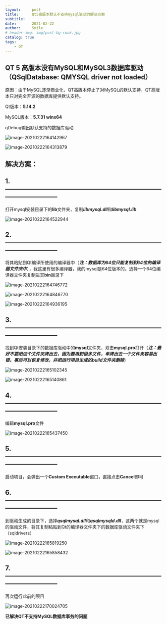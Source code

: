 ```yaml
---
layout:     post
title:      Qt5高版本默认不支持mysql驱动的解决方案
subtitle:   
date:       2021-02-22
author:     Smile
# header-img: img/post-bg-cook.jpg
catalog: true
tags:
    - QT
---
```


## QT 5 高版本没有MySQL和MySQL3数据库驱动（QSqlDatabase: QMYSQL driver not loaded）

原因：由于MySQL逐渐商业化，QT高版本停止了对MySQL的默认支持，QT高版本只对完全开源的数据库提供默认支持。

Qt版本：**5.14.2**

MySQL版本：**5.7.31 winx64**

qDebug输出默认支持的数据库驱动

![image-20210222164142967](https://raw.githubusercontent.com/Smile9996/Smile9996.github.io/master/img/imgQt/image-20210222164142967.png)

![image-20210222164313879](https://raw.githubusercontent.com/Smile9996/Smile9996.github.io/master/img/imgQt/image-20210222164313879.png)

## 解决方案：

## 1.————————————————————————————————

打开mysql安装目录下的**lib**文件夹，复制***libmysql.dll***和***libmysql.lib***

![image-20210222164522944](https://raw.githubusercontent.com/Smile9996/Smile9996.github.io/master/img/imgQt/image-20210222164522944.png)

## 2.————————————————————————————————

将其粘贴到Qt编译所使用的编译器中（***注：数据库为64位只能复制到64位的编译器文件夹中***），我这里有很多编译器，我的mysql是64位版本的，选择一个64位编译器文件夹复制进其**bin**目录下

![image-20210222164746772](https://raw.githubusercontent.com/Smile9996/Smile9996.github.io/master/img/imgQt/image-20210222164746772.png)

![image-20210222164846770](https://raw.githubusercontent.com/Smile9996/Smile9996.github.io/master/img/imgQt/image-20210222164846770.png)

![image-20210222164936195](https://raw.githubusercontent.com/Smile9996/Smile9996.github.io/master/img/imgQt/image-20210222164936195.png)

## 3.————————————————————————————————

找到Qt安装目录下的数据库驱动中的**mysql**文件夹，双击**mysql.pro**打开（***注：最好不要把这个文件夹拷出去，因为要用到很多文件，单拷出去一个文件夹容易出错，事后可以恢复修改，并把运行项目生成的build文件夹删除***）

![image-20210222165102345](https://raw.githubusercontent.com/Smile9996/Smile9996.github.io/master/img/imgQt/image-20210222165102345.png)

![image-20210222165140861](https://raw.githubusercontent.com/Smile9996/Smile9996.github.io/master/img/imgQt/image-20210222165140861.png)

## 4.————————————————————————————————

编辑**mysql.pro**文件

![image-20210222165437450](https://raw.githubusercontent.com/Smile9996/Smile9996.github.io/master/img/imgQt/image-20210222165437450.png)

## 5.————————————————————————————————

启动项目，会弹出一个**Custom Executable**窗口，直接点击**Cancel**即可

## 6.————————————————————————————————

到驱动生成的目录下，选择***qsqlmysql.dll***和***qsqlmysqld.dll***，这两个就是mysql的驱动文件，将其复制粘贴到Qt的编译器文件夹下的数据库驱动文件夹下（sqldrivers）

![image-20210222165819250](https://raw.githubusercontent.com/Smile9996/Smile9996.github.io/master/img/imgQt/image-20210222165819250.png)

![image-20210222165858432](https://raw.githubusercontent.com/Smile9996/Smile9996.github.io/master/img/imgQt/image-20210222165858432.png)

## 7.————————————————————————————————

再次运行此前的项目

![image-20210222170024705](https://raw.githubusercontent.com/Smile9996/Smile9996.github.io/master/img/imgQt/image-20210222170024705.png)

**已解决QT不支持MySQL数据库事务的问题**
